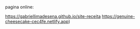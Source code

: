 pagina online:

https://gabriellimadesena.github.io/site-receita
https://genuine-cheesecake-cec4fe.netlify.app)
